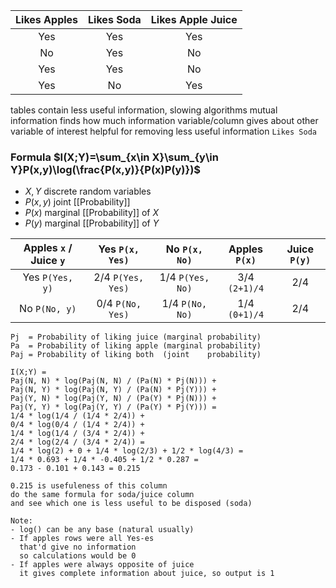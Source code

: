 
| Likes Apples | Likes Soda | Likes Apple Juice |
| :----------: | :--------: | :---------------: |
|     Yes      |    Yes     |        Yes        |
|      No      |    Yes     |        No         |
|     Yes      |    Yes     |        No         |
|     Yes      |     No     |        Yes        |
tables contain less useful information, slowing algorithms
mutual information finds how much information variable/column
gives about other variable of interest
helpful for removing less useful information `Likes Soda`
### Formula $I(X;Y)=\sum_{x\in X}\sum_{y\in Y}P(x,y)\log(\frac{P(x,y)}{P(x)P(y)})$
- $X,Y$ discrete random variables
- $P(x,y)$ joint [[Probability]]
- $P(x)$ marginal [[Probability]] of $X$
- $P(y)$ marginal [[Probability]] of $Y$

| Apples `x` / Juice `y` |  Yes `P(x, Yes)`  |  No `P(x, No)`   | Apples `P(x)` | Juice `P(y)` |
| :--------------------: | :---------------: | :--------------: | :-----------: | :----------: |
|    Yes `P(Yes, y)`     | 2/4 `P(Yes, Yes)` | 1/4 `P(Yes, No)` | 3/4 `(2+1)/4` |     2/4      |
|     No `P(No, y)`      | 0/4 `P(No, Yes)`  | 1/4 `P(No, No)`  | 1/4 `(0+1)/4` |     2/4      |
```
Pj  = Probability of liking juice (marginal probability)
Pa  = Probability of liking apple (marginal probability)
Paj = Probability of liking both  (joint    probability)

I(X;Y) = 
Paj(N, N) * log(Paj(N, N) / (Pa(N) * Pj(N))) +
Paj(N, Y) * log(Paj(N, Y) / (Pa(N) * Pj(Y))) +
Paj(Y, N) * log(Paj(Y, N) / (Pa(Y) * Pj(N))) +
Paj(Y, Y) * log(Paj(Y, Y) / (Pa(Y) * Pj(Y))) =
1/4 * log(1/4 / (1/4 * 2/4)) + 
0/4 * log(0/4 / (1/4 * 2/4)) +
1/4 * log(1/4 / (3/4 * 2/4)) +
2/4 * log(2/4 / (3/4 * 2/4)) =
1/4 * log(2) + 0 + 1/4 * log(2/3) + 1/2 * log(4/3) = 
1/4 * 0.693 + 1/4 * -0.405 + 1/2 * 0.287 = 
0.173 - 0.101 + 0.143 = 0.215

0.215 is usefuleness of this column
do the same formula for soda/juice column
and see which one is less useful to be disposed (soda)

Note: 
- log() can be any base (natural usually)
- If apples rows were all Yes-es
  that'd give no information
  so calculations would be 0
- If apples were always opposite of juice
  it gives complete information about juice, so output is 1
```
